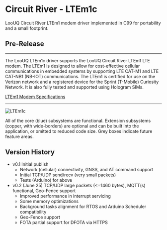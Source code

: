 # Circuit River - LTEm1c 

LooUQ Circuit River
LTEm1 modem driver implemented in C99 for portability and a small footprint.

## Pre-Release
----

The LooUQ LTEm1c driver supports the LooUQ Circuit River LTEm1 LTE modem. The LTEm1 is designed to allow for cost-effective cellular communications in embedded systems by supporting LTE CAT-M1 and LTE CAT-NB1 (NB-IOT) communications. The LTEm1 is certified for use on the Verizon network and a registered device for the Sprint (T-Mobile) Curiosity Network. It is also fully tested and supported using Hologram SIMs.

[LTEm1 Modem Specifications](https://drive.google.com/uc?id=1amRN84WPJqlxu36hTU_9TU1F0aX2Kv86)

----
![LTEm1c](https://drive.google.com/uc?id=1PMFjFoy0ToDR7PuwlXjVdbManJMVNh15)

All of the core (blue) subsystems are functional. Extension subsystems (copper, with wide-borders) are optional and can be built into the application, or omitted to reduced code size. Grey boxes indicate future feature areas. 

## Version History ##
* v0.1 Initial publish
  * Network (cellular) connectivity, GNSS, and AT command support
  * Initial TCP/UDP send/recv (very small packets)
  * Tests (Arduino) for above
* v0.2 (June 25) TCP/UDP large packets (<=1460 bytes), MQTT(s) functional, Geo-Fence support
  * Improved performance in interrupt servicing
  * Some memory optimizations
  * Background tasks alignment for RTOS and Arduino Scheduler compatibility
  * Geo-Fence support 
  * FOTA partial support for DFOTA via HTTPS 

